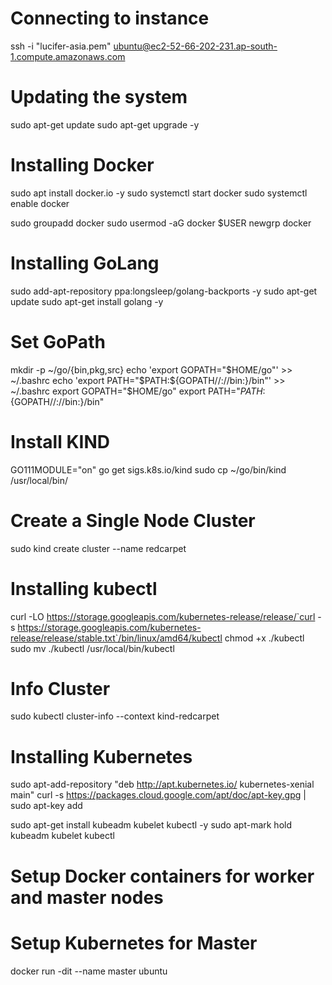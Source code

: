 # Connecting to instance
ssh -i "lucifer-asia.pem" ubuntu@ec2-52-66-202-231.ap-south-1.compute.amazonaws.com


# Updating the system
sudo apt-get update
sudo apt-get upgrade -y


# Installing Docker
sudo apt install docker.io -y
sudo systemctl start docker
sudo systemctl enable docker

sudo groupadd docker
sudo usermod -aG docker $USER
newgrp docker


# Installing GoLang
sudo add-apt-repository ppa:longsleep/golang-backports -y
sudo apt-get update
sudo apt-get install golang -y

# Set GoPath
mkdir -p ~/go/{bin,pkg,src}
echo 'export GOPATH="$HOME/go"' >> ~/.bashrc
echo 'export PATH="$PATH:${GOPATH//://bin:}/bin"' >> ~/.bashrc
export GOPATH="$HOME/go"
export PATH="$PATH:${GOPATH//://bin:}/bin"


# Install KIND
GO111MODULE="on" go get sigs.k8s.io/kind
sudo cp ~/go/bin/kind /usr/local/bin/

# Create a Single Node Cluster
sudo kind create cluster --name redcarpet


# Installing kubectl
curl -LO https://storage.googleapis.com/kubernetes-release/release/`curl -s https://storage.googleapis.com/kubernetes-release/release/stable.txt`/bin/linux/amd64/kubectl
chmod +x ./kubectl
sudo mv ./kubectl /usr/local/bin/kubectl


# Info Cluster
sudo kubectl cluster-info --context kind-redcarpet


# Installing Kubernetes
sudo apt-add-repository "deb http://apt.kubernetes.io/ kubernetes-xenial main"
curl -s https://packages.cloud.google.com/apt/doc/apt-key.gpg | sudo apt-key add

sudo apt-get install kubeadm kubelet kubectl -y
sudo apt-mark hold kubeadm kubelet kubectl


# Setup Docker containers for worker and master nodes


# Setup Kubernetes for Master
docker run -dit --name master ubuntu

